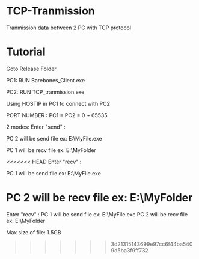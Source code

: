 # TCP-Tranmission
Tranmission data between 2 PC with TCP protocol



# Tutorial
Goto Release Folder

PC1: RUN Barebones_Client.exe

PC2: RUN TCP_tranmission.exe

Using HOSTIP in PC1 to connect with PC2


PORT NUMBER : PC1 = PC2 = 0 ~ 65535

2 modes: 
Enter "send" : 

PC 2 will be send file  ex: E:\MyFile.exe
               
PC 1 will be recv file  ex: E:\MyFolder


<<<<<<< HEAD
Enter "recv" : 

PC 1 will be send file  ex: E:\MyFile.exe


PC 2 will be recv file  ex: E:\MyFolder
=======
Enter "recv" : PC 1 will be send file  ex: E:\MyFile.exe
               PC 2 will be recv file  ex: E:\MyFolder

Max size of file: 1.5GB
>>>>>>> 3d21315143699e97cc6f44ba5409d5ba3f9ff732

